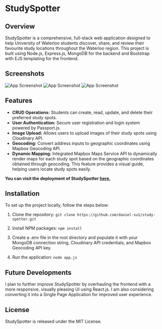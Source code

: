 # StudySpotter

## Overview
StudySpotter is a comprehensive, full-stack web application designed to help University of Waterloo students discover, share, and review their favourite study locations throughout the Waterloo region. This project is built using Node.js, Express.js, MongoDB for the backend and Bootstrap with EJS templating for the frontend.

## Screenshots
![App Screenshot](https://raw.githubusercontent.com/daniel-su1/study-spotter/main/screenshots/Screenshot%202023-07-22%20174037.jpg)
![App Screenshot](https://raw.githubusercontent.com/daniel-su1/study-spotter/main/screenshots/Screenshot%202023-07-22%20174136.jpg)
![App Screenshot](https://raw.githubusercontent.com/daniel-su1/study-spotter/main/screenshots/Screenshot%202023-07-22%20173959.jpg)

## Features
- **CRUD Operations:** Students can create, read, update, and delete their preferred study spots.
- **User Authentication:** Secure user registration and login system powered by Passport.js.
- **Image Upload:** Allows users to upload images of their study spots using Cloudinary API.
- **Geocoding:** Convert address inputs to geographic coordinates using Mapbox Geocoding API.
- **Dynamic Mapping:** Integrated Mapbox Maps Service API to dynamically render maps for each study spot based on the geographic coordinates obtained through geocoding. This feature provides a visual guide, helping users locate study spots easily.

**You can visit the deployment of StudySpotter [here.](https://studyspotter-2e57eb2137fb.herokuapp.com/)**

## Installation

To set up the project locally, follow the steps below:

1. Clone the repository:
```git clone https://github.com/daniel-su1/study-spotter.git```

2. Install NPM packages:
```npm install```

3. Create a .env file in the root directory and populate it with your MongoDB connection string, Cloudinary API credentials, and Mapbox Geocoding API key.

4. Run the application:
```node app.js```

## Future Developments

I plan to further improve StudySpotter by overhauling the frontend with a more responsive, visually pleasing UI using React.js. I am also considering converting it into a Single Page Application for improved user experience.

## License

StudySpotter is released under the MIT License.
